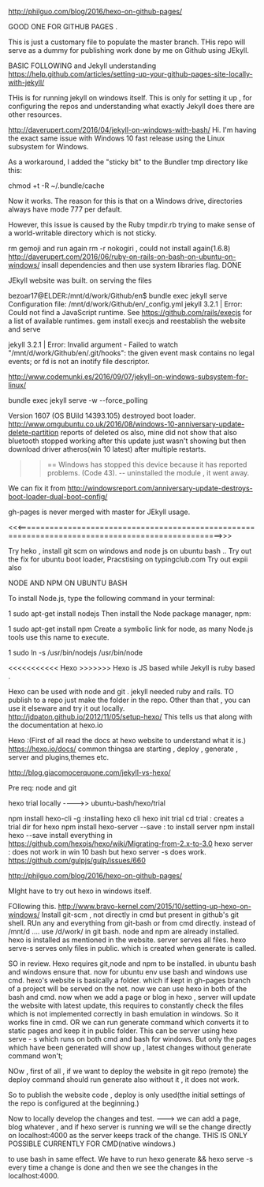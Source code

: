 http://philguo.com/blog/2016/hexo-on-github-pages/ 

GOOD ONE FOR GITHUB PAGES .

This is just a customary file to populate the master branch. THis repo will serve as 
a dummy for publishing work done by me on Github using JEkyll.

BASIC FOLLOWING and Jekyll understanding
https://help.github.com/articles/setting-up-your-github-pages-site-locally-with-jekyll/


THis is for running jekyll on windows itself. This is only for setting it up , for configuring the 
repos and understanding what exactly Jekyll does there are other resources.

http://daverupert.com/2016/04/jekyll-on-windows-with-bash/
Hi. I'm having the exact same issue with Windows 10 fast release using the Linux subsystem for Windows.

As a workaround, I added the "sticky bit" to the Bundler tmp directory like this:

chmod +t -R ~/.bundle/cache

Now it works. The reason for this is that on a Windows drive, directories always have mode 777 per default.

However, this issue is caused by the Ruby tmpdir.rb trying to make sense of a world-writable directory which is not sticky.


rm gemoji and run again 
rm -r nokogiri , could not install again(1.6.8)
http://daverupert.com/2016/06/ruby-on-rails-on-bash-on-ubuntu-on-windows/ insall dependencies and then use system libraries flag.
DONE 

JEkyll website was built.
on serving the files

bezoar17@ELDER:/mnt/d/work/Github/en$ bundle exec jekyll serve
Configuration file: /mnt/d/work/Github/en/_config.yml
jekyll 3.2.1 | Error:  Could not find a JavaScript runtime. See https://github.com/rails/execjs for a list of available runtimes.
gem install execjs and reestablish the website and serve

jekyll 3.2.1 | Error:  Invalid argument - Failed to watch "/mnt/d/work/Github/en/.git/hooks": the given event mask contains no legal events; or fd is not an inotify file descriptor.

http://www.codemunki.es/2016/09/07/jekyll-on-windows-subsystem-for-linux/

bundle exec jekyll serve -w --force_polling

Version 1607 (OS BUild 14393.105) destroyed boot loader.
http://www.omgubuntu.co.uk/2016/08/windows-10-anniversary-update-delete-partition reports of deleted os also, mine did not show that
also bluetooth stopped working after this update just wasn't showing but then download driver atheros(win 10 latest) after multiple restarts.
>>== Windows has stopped this device because it has reported problems. (Code 43). -- uninstalled the module , it went away.

We can fix it from http://windowsreport.com/anniversary-update-destroys-boot-loader-dual-boot-config/

gh-pages is never merged with master for JEkyll usage.



<<<===================================================================================================>>>

Try heko , install git scm on windows and node js on ubuntu bash .. Try out the fix for ubuntu boot loader, Pracstising on typingclub.com
Try out expii also 

NODE AND NPM ON UBUNTU BASH 

To install Node.js, type the following command in your terminal:

1
sudo apt-get install nodejs
Then install the Node package manager, npm:

1
sudo apt-get install npm
Create a symbolic link for node, as many Node.js tools use this name to execute.

1
sudo ln -s /usr/bin/nodejs /usr/bin/node



<<<<<<<<<<<			Hexo			>>>>>>>
Hexo is JS based while Jekyll is ruby based . 

Hexo can be used with node and git . jekyll needed ruby and rails.
TO publish to a repo just make the folder in the repo.
Other than that , you can use it elseware and try it out locally.
http://jdpaton.github.io/2012/11/05/setup-hexo/ This tells us that along with the documentation at hexo.io

Hexo :(First of all read the docs at hexo website to understand what it is.)
https://hexo.io/docs/ common thingsa are starting , deploy , generate , server and plugins,themes etc.

http://blog.giacomocerquone.com/jekyll-vs-hexo/

Pre req: node and git

hexo trial locally ---->>
ubuntu-bash/hexo/trial

npm install hexo-cli -g :installing hexo cli
hexo init trial
cd trial
: creates a trial dir for hexo
npm install hexo-server --save :   to install server
npm install hexo --save
install everything in 
https://github.com/hexojs/hexo/wiki/Migrating-from-2.x-to-3.0
hexo server : does not work in win 10 bash 
but hexo server -s does work. https://github.com/gulpjs/gulp/issues/660



http://philguo.com/blog/2016/hexo-on-github-pages/

<GITHUB PAGES WITH HEXO>


<HEXO ON WINDOWS _ ANS GIT >
MIght have to try out hexo in windows itself.

FOllowing this.
http://www.bravo-kernel.com/2015/10/setting-up-hexo-on-windows/
Install git-scm , not directly in cmd but present in github's git shell.
RUn any and everything from git-bash or from cmd directly.
instead of /mnt/d ....
use /d/work/ in git bash.
node and npm are already installed.
hexo is installed as mentioned in the website.
server serves all files. hexo serve-s serves only files in public.
which is created when generate is called.

SO in review.
Hexo requires git,node and npm to be installed.
in ubuntu bash and windows ensure that.
now for ubuntu env use bash and windows use cmd.
hexo's website is basically a folder.
which if kept in gh-pages branch of a project will be served on the net.
now 
we can use hexo in both of the bash and cmd.
now when we add a page or blog in hexo , server will update the website with latest update,
this requires to constantly check the files which is not implemented correctly in bash emulation in windows.
So it works fine in cmd.
OR we can run generate command which converts it to static pages and keep it in public folder.
This can be server using hexo serve - s which runs on both cmd and bash for windows.
But only the pages which have been generated will show up , latest changes without generate command won't;

NOw , first of all , if we want to deploy the website in git repo (remote) the deploy command should run generate also without it , it does not work.

So to publish the website code , deploy is only used(the initial settings of the repo is configured at the beginning.)

Now to locally develop the changes and test. --->
we can add a page, blog whatever , and if hexo server is running we will se the change directly on localhost:4000 as the server keeps 
track of the change. THIS IS ONLY POSSIBLE CURRENTLY FOR CMD(native windows.)

to use bash in same effect. We have to run hexo generate && hexo serve -s every time a change is done and then we see the changes in the 
localhost:4000.
